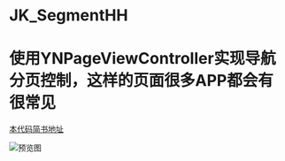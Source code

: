 # JK_SegmentHH

# 使用YNPageViewController实现导航分页控制，这样的页面很多APP都会有很常见

[本代码简书地址](https://www.jianshu.com/p/66ef906373b5)

![预览图](https://upload-images.jianshu.io/upload_images/8406957-4a0bd4de6cbf1bcc.png?imageMogr2/auto-orient/strip|imageView2/2/w/1200/format/webp)
